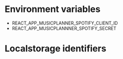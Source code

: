 # Environment variables
* REACT_APP_MUSICPLANNER_SPOTIFY_CLIENT_ID
* REACT_APP_MUSICPLANNNER_SPOTIFY_SECRET


# Localstorage identifiers


